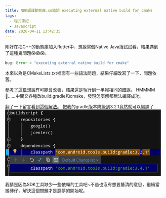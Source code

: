 ```yaml
---
title: NDK編譯動態庫.so錯誤 executing external native build for cmake
tags:
  - 程式筆記
  - Javascript
date: 2020-04-11 13:42:35
---
```


剛好在把C++的動態庫加入flutter中，想說寫個Native Java版試試看，結果遇到了這種鬼問題😱😱😱。
```Java
bug: Error > "executing external native build for cmake"
```
本來以為是CMakeLists.txt裡面有一些語法問題，結果仔細改寫了一下，問題依舊。

[參考了這篇](https://blog.csdn.net/kidults/article/details/80599923)想說有可能會改善，結果還是執行到一半報相同的錯誤。
HMMMM🤔......中間又各種改build.gradle和cmake，發現怎麼解都無法編譯成功。
<!-- more -->
翻了一下留言看到這個[解法](https://blog.csdn.net/qq_36818970/article/details/88797526)。
把我的gradle版本降級到3.2.1竟然就可以編譯了
![](https://raw.githubusercontent.com/kidneyweakx/img-host/image/image/20200411-ndkerror.png)

我猜是因為SDK工具缺少一些依賴的工具吧~不過也沒有想要釐清的意思，繼續當搬磚仔，解決這個問題才是惡夢的開始呢。
